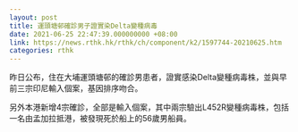 ```yaml
---
layout: post
title: 運頭塘邨確診男子證實染Delta變種病毒
date: 2021-06-25 22:47:39.000000000 +08:00
link: https://news.rthk.hk/rthk/ch/component/k2/1597744-20210625.htm
categories: rthk
---
```


昨日公布，住在大埔運頭塘邨的確診男患者，證實感染Delta變種病毒株，並與早前三宗印尼輸入個案，基因排序吻合。

另外本港新增4宗確診，全部是輸入個案，其中兩宗驗出L452R變種病毒株，包括一名由孟加拉抵港，被發現死於船上的56歲男船員。
